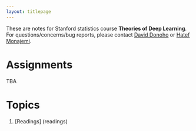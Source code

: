 ```yaml
---
layout: titlepage
---
```


These are notes for Stanford statistics course **Theories of Deep Learning**. For questions/concerns/bug reports, please contact [David Donoho](https://profiles.stanford.edu/david-donoho) or [Hatef Monajemi](http://web.stanford.edu/~monajemi/).

# [](#hw)Assignments
TBA

# [](#topics)Topics

1.  [Readings] (readings)

